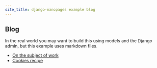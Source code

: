 ```yaml
---
site_title: django-nanopages example blog
---
```


## Blog

In the real world you may want to build this using models and the Django admin, but this
example uses markdown files.

- [On the subject of work](/blog/work/)
- [Cookies recipe](/blog/cookies/)
